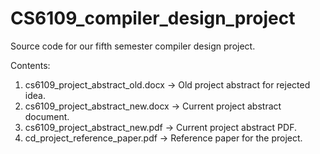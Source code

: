 # CS6109_compiler_design_project
Source code for our fifth semester compiler design project.

Contents:
1. cs6109_project_abstract_old.docx -> Old project abstract for rejected idea.
2. cs6109_project_abstract_new.docx -> Current project abstract document.
3. cs6109_project_abstract_new.pdf -> Current project abstract PDF.
4. cd_project_reference_paper.pdf -> Reference paper for the project.
